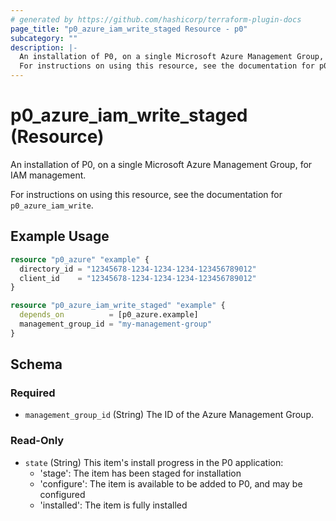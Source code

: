 ```yaml
---
# generated by https://github.com/hashicorp/terraform-plugin-docs
page_title: "p0_azure_iam_write_staged Resource - p0"
subcategory: ""
description: |-
  An installation of P0, on a single Microsoft Azure Management Group, for IAM management.
  For instructions on using this resource, see the documentation for p0_azure_iam_write.
---
```


# p0_azure_iam_write_staged (Resource)

An installation of P0, on a single Microsoft Azure Management Group, for IAM management.

For instructions on using this resource, see the documentation for `p0_azure_iam_write`.

## Example Usage

```terraform
resource "p0_azure" "example" {
  directory_id = "12345678-1234-1234-1234-123456789012"
  client_id    = "12345678-1234-1234-1234-123456789012"
}

resource "p0_azure_iam_write_staged" "example" {
  depends_on          = [p0_azure.example]
  management_group_id = "my-management-group"
}
```

<!-- schema generated by tfplugindocs -->
## Schema

### Required

- `management_group_id` (String) The ID of the Azure Management Group.

### Read-Only

- `state` (String) This item's install progress in the P0 application:
	- 'stage': The item has been staged for installation
	- 'configure': The item is available to be added to P0, and may be configured
	- 'installed': The item is fully installed

